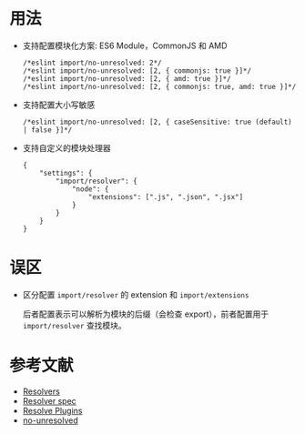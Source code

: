 # 用法

- 支持配置模块化方案: ES6 Module，CommonJS 和 AMD

    ```
    /*eslint import/no-unresolved: 2*/
    /*eslint import/no-unresolved: [2, { commonjs: true }]*/
    /*eslint import/no-unresolved: [2, { amd: true }]*/
    /*eslint import/no-unresolved: [2, { commonjs: true, amd: true }]*/
    ```

- 支持配置大小写敏感

    ```
    /*eslint import/no-unresolved: [2, { caseSensitive: true (default) | false }]*/
    ```

- 支持自定义的模块处理器

    ```
    {
        "settings": {
            "import/resolver": {
                "node": {
                    "extensions": [".js", ".json", ".jsx"]
                }
            }
        }
    }
    ```

# 误区
- 区分配置 `import/resolver` 的 extension 和 `import/extensions`

    后者配置表示可以解析为模块的后缀（会检查 export），前者配置用于 `import/resolver` 查找模块。


# 参考文献
- [Resolvers](https://github.com/benmosher/eslint-plugin-import#resolvers)
- [Resolver spec](https://github.com/benmosher/eslint-plugin-import/blob/master/resolvers/README.md)
- [Resolve Plugins](https://github.com/benmosher/eslint-plugin-import/wiki/Resolvers)
- [no-unresolved](https://github.com/benmosher/eslint-plugin-import/blob/master/docs/rules/no-unresolved.md)
